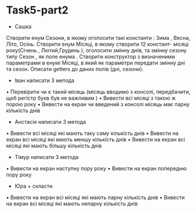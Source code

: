 # Task5-part2

- Сашка 

Створити енум Сезони, в якому оголосити такі константи : Зима , Весна, Літо, Осінь.
Створити енум Місяці, в якому створити 12 констант- місяці року(Січень ,
Лютий,Грудень ), оголосити змінну днів, та змінну сезону типу Сезон , як
поле енума . Створити конструктор з визначеними параметрами в енумі
Місяці, в який як параметри передати змінну дні та сезон. Описати getters
до даних полів (дні, сезони). 

- Іван написати 3 метода 

• Перевірити чи є такий місяць (місяць вводимо з консолі, передбачити,
щоб регістр букв був не важливим )
• Вивести всі місяці з такою ж порою року
• Вивести на екран чи введений з консолі місяць має парну кількість
днів


- Анстасія написати 3 метода 

• Вивести всі місяці які мають таку саму кількість днів
• Вивести на екран всі місяці які мають меншу кількість днів
• Вивести на екран всі місяці які мають більшу кількість днів


- Тімур написати 3 метода 

• Вивести на екран наступну пору року
• Вивести на екран попередню пору року

- Юра + скласти

• Вивести на екран всі місяці які мають парну кількість днів
• Вивести на екран всі місяці які мають непарну кількість днів

